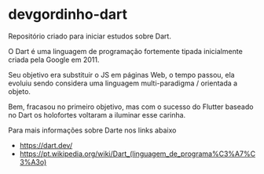# devgordinho-dart
Repositório criado para iniciar estudos sobre Dart.

O Dart é uma linguagem de programação fortemente tipada inicialmente criada pela Google em 2011. 

Seu objetivo era substituir o JS em páginas Web, o tempo passou, ela evoluiu sendo considera uma linguagem multi-paradigma / orientada a objeto.

Bem, fracasou no primeiro objetivo, mas com o sucesso do Flutter baseado no Dart os holofortes voltaram a iluminar esse carinha.

Para mais informações sobre Darte nos links abaixo
 - https://dart.dev/
 - https://pt.wikipedia.org/wiki/Dart_(linguagem_de_programa%C3%A7%C3%A3o)
